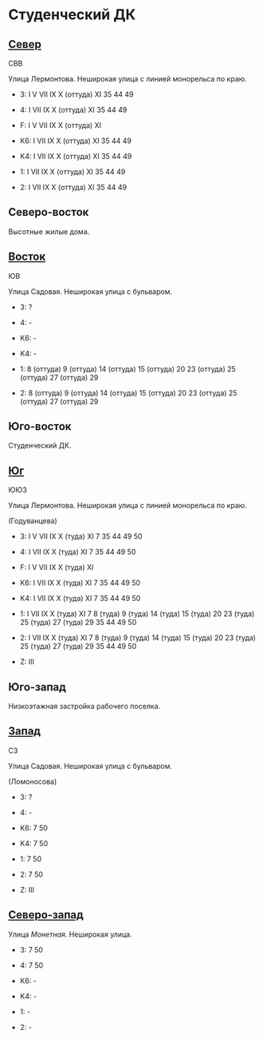 # Студенческий ДК

## [Север](./10570090.md)

СВВ

Улица Лермонтова.
Неширокая улица с линией монорельса по краю.

* 3:    I   V   VII IX  X (оттуда)  XI
        35  44  49
* 4:    I   VII IX  X (оттуда)  XI
        35  44  49
* F:    I   V   VII IX  X (оттуда)  XI

* K6:   I   VII IX  X (оттуда)  XI
        35  44  49
* K4:   I   VII IX  X (оттуда)  XI
        35  44  49
* 1:    I   VII IX  X (оттуда)  XI
        35  44  49
* 2:    I   VII IX  X (оттуда)  XI
        35  44  49

## Северо-восток

Высотные жилые дома.

## [Восток](./10575095.md)

ЮВ

Улица Садовая.
Неширокая улица с бульваром.

* 3:    ?
* 4:    -

* K6:   -
* K4:   -
* 1:    8 (оттуда)  9 (оттуда)  14 (оттуда) 15 (оттуда) 20
        23 (оттуда) 25 (оттуда) 27 (оттуда) 29
* 2:    8 (оттуда)  9 (оттуда)  14 (оттуда) 15 (оттуда) 20
        23 (оттуда) 25 (оттуда) 27 (оттуда) 29

## Юго-восток

Студенческий ДК.

## [Юг](./10570097.md)

ЮЮЗ

Улица Лермонтова.
Неширокая улица с линией монорельса по краю.

(Годуванцева)

* 3:    I   V   VII IX  X (туда)    XI
        7   35  44  49  50
* 4:    I   VII IX  X (туда)    XI
        7   35  44  49  50
* F:    I   V   VII IX  X (туда)    XI

* K6:   I   VII IX  X (туда)    XI
        7   35  44  49  50
* K4:   I   VII IX  X (туда)    XI
        7   35  44  49  50
* 1:    I   VII IX  X (туда)    XI
        7   8 (туда)    9 (туда)    14 (туда)   15 (туда)
        20  23 (туда)   25 (туда)   27 (туда)   29
        35  44  49  50
* 2:    I   VII IX  X (туда)    XI
        7   8 (туда)    9 (туда)    14 (туда)   15 (туда)
        20  23 (туда)   25 (туда)   27 (туда)   29
        35  44  49  50

* Z:    III

## Юго-запад

Низкоэтажная застройка рабочего поселка.

## [Запад](./10565095.md)

СЗ

Улица Садовая.
Неширокая улица с бульваром.

(Ломоносова)

* 3:    ?
* 4:    -

* K6:   7   50
* K4:   7   50
* 1:    7   50
* 2:    7   50

* Z:    III

## [Северо-запад](./10565090.md)

Улица *Монетная*.
Неширокая улица.

* 3:    7   50
* 4:    7   50

* K6:   -
* K4:   -
* 1:    -
* 2:    -
